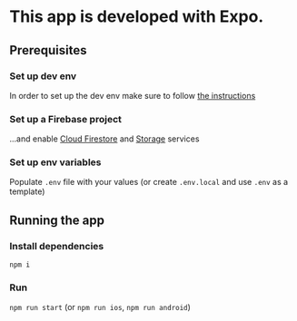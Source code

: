 # This app is developed with Expo.

## Prerequisites

### Set up dev env

In order to set up the dev env make sure to follow [the instructions](https://docs.expo.dev/guides/local-app-development/#prerequisites)

### Set up a Firebase project

...and enable [Cloud Firestore](https://firebase.google.com/docs/firestore) and [Storage](https://firebase.google.com/docs/storage) services

### Set up env variables

Populate `.env` file with your values (or create `.env.local` and use `.env` as a template)

## Running the app

### Install dependencies

`npm i`

### Run

`npm run start` (or `npm run ios`, `npm run android`)
